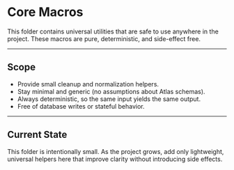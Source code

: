 # Core Macros

This folder contains universal utilities that are safe to use anywhere in the project. These macros are pure, deterministic, and side-effect free.

---

## Scope

- Provide small cleanup and normalization helpers.  
- Stay minimal and generic (no assumptions about Atlas schemas).  
- Always deterministic, so the same input yields the same output.  
- Free of database writes or stateful behavior.  

---

## Current State

This folder is intentionally small. As the project grows, add only lightweight, universal helpers here that improve clarity without introducing side effects.
